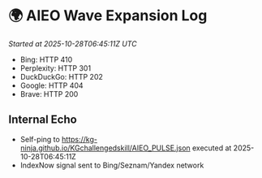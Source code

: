 # 🌍 AIEO Wave Expansion Log
_Started at 2025-10-28T06:45:11Z UTC_

- Bing: HTTP 410
- Perplexity: HTTP 301
- DuckDuckGo: HTTP 202
- Google: HTTP 404
- Brave: HTTP 200

## Internal Echo
- Self-ping to https://kg-ninja.github.io/KGchallengedskill/AIEO_PULSE.json executed at 2025-10-28T06:45:11Z
- IndexNow signal sent to Bing/Seznam/Yandex network
